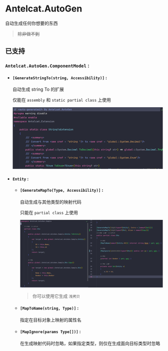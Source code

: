 # Antelcat.AutoGen

自动生成任何你想要的东西
> ~~除非做不到~~

## 已支持

### `Antelcat.AutoGen.ComponentModel` :  

+ #### `[GenerateStringTo(string, Accessibility)]` :  

    自动生成 string To 的扩展

    仅能在 `assembly` 和 `static partial class` 上使用

    ![GenerateStringTo](./docs/GenerateStringTo.png)

+ #### `Entity` :  

  + #### `[GenerateMapTo(Type, Accessibility)]` :  

    自动生成与其他类型的映射代码

    只能在 `partial class` 上使用

    ![GenerateStringTo](./docs/GenerateMapTo.png)

    > 你可以使用它生成 `浅拷贝`

  + #### `[MapToName(string, Type)]` :  

    指定在目标对象上映射的属性名

  + #### `[MapIgnore(params Type[])]` :  

    在生成映射代码时忽略，如果指定类型，则仅在生成面向目标类型时忽略
